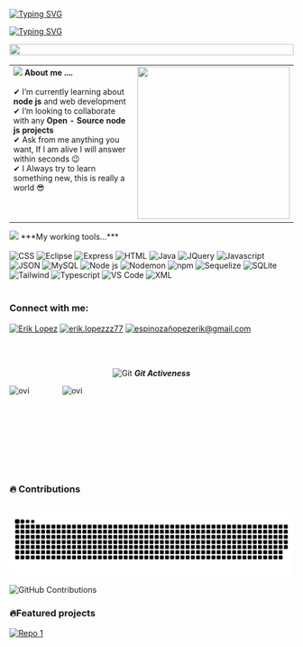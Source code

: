 
<!--
**erikLopez77/erikLopez77** is a ✨ _special_ ✨ repository because its `README.md` (this file) appears on your GitHub profile.

Here are some ideas to get you started:

- 🔭 I’m currently working on ...
- 🌱 I’m currently learning ...
- 👯 I’m looking to collaborate on ...
- 🤔 I’m looking for help with ...
- 💬 Ask me about ...
- 📫 How to reach me: ...
- 😄 Pronouns: ...
- ⚡ Fun fact: ...
-->
<!-- greeting-->
<a href="https://git.io/typing-svg"><img src="https://readme-typing-svg.herokuapp.com?font=Fira+Code&weight=600&size=30&duration=3000&pause=5000&color=851c73&center=true&vCenter=true&width=1000&lines=Hey+there%2C+I'm+Erik+Espinosa+Lopez" alt="Typing SVG" /></a>

<a href="https://git.io/typing-svg"><img src="https://readme-typing-svg.herokuapp.com?font=Fira+Code&weight=400&size=25&duration=3000&pause=5000&color=32A8BBFF&center=true&vCenter=true&width=1000&lines=A+passionate+student+from+Mexico" alt="Typing SVG" /></a> <br>
<!-- greeting-->
<img src="https://i.imgur.com/dBaSKWF.gif" height="20" width="100%"> <br>
<table style="border: none;">
  <tr>
    <!-- left -->
    <td width="70%" valign="top" style="border: none;">
      <img src="https://media.giphy.com/media/iY8CRBdQXODJSCERIr/giphy.gif" width="30px">&nbsp;<strong>About me ....</strong><br><br>
      ✔ I’m currently learning about <strong>node js</strong> and web development<br>
      ✔ I’m looking to collaborate with any <strong>Open - Source node js projects</strong><br>
      ✔ Ask from me anything you want, If I am alive I will answer within seconds 😉<br>
      ✔ I Always try to learn something new, this is really a world 😎<br>
    </td>
    <!-- right -->
    <td width="30%" valign="top" align="right" style="border: none;">
      <img src="https://media.giphy.com/media/QvpqTCiEcwtvx6wwJK/giphy.gif" width="270" height="270">
    </td>
  </tr>
</table>
  <!-- tools -->
<div>
  <img src="https://media.giphy.com/media/iY8CRBdQXODJSCERIr/giphy.gif" width="30px">&nbsp;***My working tools...*** <br> <br>
  <img height="50" title="CSS" src="https://cdn.jsdelivr.net/gh/devicons/devicon@latest/icons/css3/css3-original.svg" />
  <img height="50" title="Eclipse" src="https://cdn.jsdelivr.net/gh/devicons/devicon@latest/icons/eclipse/eclipse-original.svg" /> 
  <img height="50" title="Express" 
   src="https://cdn.jsdelivr.net/gh/devicons/devicon@latest/icons/express/express-original-wordmark.svg" />       
  <img height="50" title="HTML" src="https://cdn.jsdelivr.net/gh/devicons/devicon@latest/icons/html5/html5-original.svg" />
  <img height="50" title="Java" src="https://cdn.jsdelivr.net/gh/devicons/devicon@latest/icons/java/java-original.svg" />
  <img height="50" title="JQuery" src="https://cdn.jsdelivr.net/gh/devicons/devicon@latest/icons/jquery/jquery-original-wordmark.svg" />
  <img height="50" title="Javascript" src="https://cdn.jsdelivr.net/gh/devicons/devicon@latest/icons/javascript/javascript-original.svg" />
  <img height="50" title="JSON" src="https://cdn.jsdelivr.net/gh/devicons/devicon@latest/icons/json/json-plain.svg" />
  <img height="50" title="MySQL" src="https://cdn.jsdelivr.net/gh/devicons/devicon@latest/icons/mysql/mysql-original.svg" />
  <img height="50" title="Node js" src="https://cdn.jsdelivr.net/gh/devicons/devicon@latest/icons/nodejs/nodejs-original-wordmark.svg" />
  <img height="50" title="Nodemon" src="https://cdn.jsdelivr.net/gh/devicons/devicon@latest/icons/nodemon/nodemon-plain.svg" />  
  <img height="50" title="npm" src="https://cdn.jsdelivr.net/gh/devicons/devicon@latest/icons/npm/npm-original-wordmark.svg" />
  <img height="50" title="Sequelize" src="https://cdn.jsdelivr.net/gh/devicons/devicon@latest/icons/sequelize/sequelize-original.svg" />
  <img height="50" title="SQLite" src="https://cdn.jsdelivr.net/gh/devicons/devicon@latest/icons/sqlite/sqlite-original.svg" />
  <img height="50" title="Tailwind" src="https://cdn.jsdelivr.net/gh/devicons/devicon@latest/icons/tailwindcss/tailwindcss-original.svg" />
  <img height="50" title="Typescript" title="css" src="https://cdn.jsdelivr.net/gh/devicons/devicon@latest/icons/typescript/typescript-original.svg" />
  <img height="50" title="VS Code" src="https://cdn.jsdelivr.net/gh/devicons/devicon@latest/icons/vscode/vscode-original.svg" />
  <img height="50" title="XML" src="https://cdn.jsdelivr.net/gh/devicons/devicon@latest/icons/xml/xml-plain.svg" />
</div
<br> <br> 

<h3 align="left">Connect with me:</h3>
<p align="left">
<!--   <a href="https://www.linkedin.com/in/adam-pithewan/" target="blank"><img align="center"
      src="https://raw.githubusercontent.com/rahuldkjain/github-profile-readme-generator/master/src/images/icons/Social/linked-in-alt.svg"
      alt="adam pithewan" height="30" width="40" /></a> -->
  <a href="https://www.facebook.com/erick.espinozalopez.58" target="blank"><img align="center"
      src="https://raw.githubusercontent.com/rahuldkjain/github-profile-readme-generator/master/src/images/icons/Social/facebook.svg"
      alt="Erik Lopez" height="30" width="40" /></a>
  <a href="https://www.instagram.com/erik.lopezzz77/" target="blank"><img align="center"
      src="https://raw.githubusercontent.com/rahuldkjain/github-profile-readme-generator/master/src/images/icons/Social/instagram.svg"
      alt="erik.lopezzz77" height="30" width="40" /></a>
  <a href="espinozañopezerik@gmail.com" target="_blank"><img align="center"
      src="https://cdn-icons-png.flaticon.com/512/281/281769.png"
      alt="espinozañopezerik@gmail.com" height="30" width="40" /></a>
</p>
<br><br>
<p align="center"><img src="https://media.giphy.com/media/W5eoZHPpUx9sapR0eu/giphy.gif" width="30px" alt="Git"/>&nbsp;<i><b>Git Activeness</b></i></p>

<p><img align="left" src="https://github-readme-stats.vercel.app/api/top-langs?username=erikLopez77&show_icons=true&locale=en&layout=compact&theme=chartreuse-dark" alt="ovi" /></p>
<p>&nbsp;<img align="right" src="https://github-readme-stats.vercel.app/api?username=erikLopez77&show_icons=true&locale=en&theme=chartreuse-dark" alt="ovi" width="410" /></p>
<br><br><br><br><br>
<br><br>


### 🔥 Contributions
<br>
<!--snake-->      
<div align="center">
  <a href="https://github.com/erikLopez77/">
    <img src="https://raw.githubusercontent.com/platane/platane/output/github-contribution-grid-snake.svg" 
         alt="snake" width="600" /></a>
</div>

  ![GitHub Contributions](https://github-readme-activity-graph.vercel.app/graph?username=erikLopez77&theme=github-compact)

### 🔥Featured projects
[![Repo 1](https://github-readme-stats.vercel.app/api/pin/?username=erikLopez77&repo=puntoVenta&theme=vision-friendly-dark)](https://github.com/erikLopez77/puntoVenta/settings)
         
